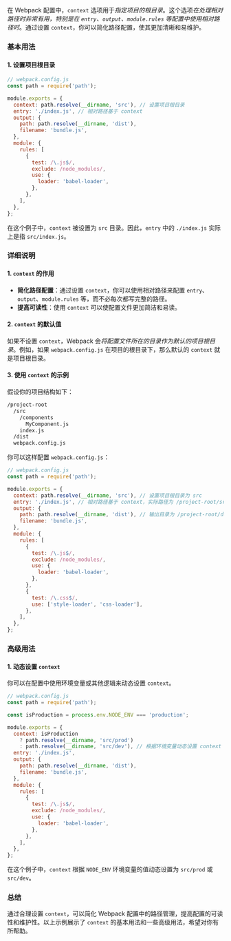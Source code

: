 在 Webpack 配置中，`context` 选项用于*指定项目的根目录*。这个选项*在处理相对路径时非常有用，特别是在 `entry`、`output`、`module.rules` 等配置中使用相对路径时*。通过设置 `context`，你可以简化路径配置，使其更加清晰和易维护。

### 基本用法

#### 1. 设置项目根目录

```javascript
// webpack.config.js
const path = require('path');

module.exports = {
  context: path.resolve(__dirname, 'src'), // 设置项目根目录
  entry: './index.js', // 相对路径基于 context
  output: {
    path: path.resolve(__dirname, 'dist'),
    filename: 'bundle.js',
  },
  module: {
    rules: [
      {
        test: /\.js$/,
        exclude: /node_modules/,
        use: {
          loader: 'babel-loader',
        },
      },
    ],
  },
};
```

在这个例子中，`context` 被设置为 `src` 目录。因此，`entry` 中的 `./index.js` 实际上是指 `src/index.js`。

### 详细说明

#### 1. `context` 的作用

- **简化路径配置**：通过设置 `context`，你可以使用相对路径来配置 `entry`、`output`、`module.rules` 等，而不必每次都写完整的路径。
- **提高可读性**：使用 `context` 可以使配置文件更加简洁和易读。

#### 2. `context` 的默认值

如果不设置 `context`，Webpack 会*将配置文件所在的目录作为默认的项目根目录*。例如，如果 `webpack.config.js` 在项目的根目录下，那么默认的 `context` 就是项目根目录。

#### 3. 使用 `context` 的示例

假设你的项目结构如下：

```txt
/project-root
  /src
    /components
      MyComponent.js
    index.js
  /dist
  webpack.config.js
```

你可以这样配置 `webpack.config.js`：

```javascript
// webpack.config.js
const path = require('path');

module.exports = {
  context: path.resolve(__dirname, 'src'), // 设置项目根目录为 src
  entry: './index.js', // 相对路径基于 context，实际路径为 /project-root/src/index.js
  output: {
    path: path.resolve(__dirname, 'dist'), // 输出目录为 /project-root/dist
    filename: 'bundle.js',
  },
  module: {
    rules: [
      {
        test: /\.js$/,
        exclude: /node_modules/,
        use: {
          loader: 'babel-loader',
        },
      },
      {
        test: /\.css$/,
        use: ['style-loader', 'css-loader'],
      },
    ],
  },
};
```

### 高级用法

#### 1. 动态设置 `context`

你可以在配置中使用环境变量或其他逻辑来动态设置 `context`。

```javascript
// webpack.config.js
const path = require('path');

const isProduction = process.env.NODE_ENV === 'production';

module.exports = {
  context: isProduction
    ? path.resolve(__dirname, 'src/prod')
    : path.resolve(__dirname, 'src/dev'), // 根据环境变量动态设置 context
  entry: './index.js',
  output: {
    path: path.resolve(__dirname, 'dist'),
    filename: 'bundle.js',
  },
  module: {
    rules: [
      {
        test: /\.js$/,
        exclude: /node_modules/,
        use: {
          loader: 'babel-loader',
        },
      },
    ],
  },
};
```

在这个例子中，`context` 根据 `NODE_ENV` 环境变量的值动态设置为 `src/prod` 或 `src/dev`。

### 总结

通过合理设置 `context`，可以简化 Webpack 配置中的路径管理，提高配置的可读性和维护性。以上示例展示了 `context` 的基本用法和一些高级用法，希望对你有所帮助。